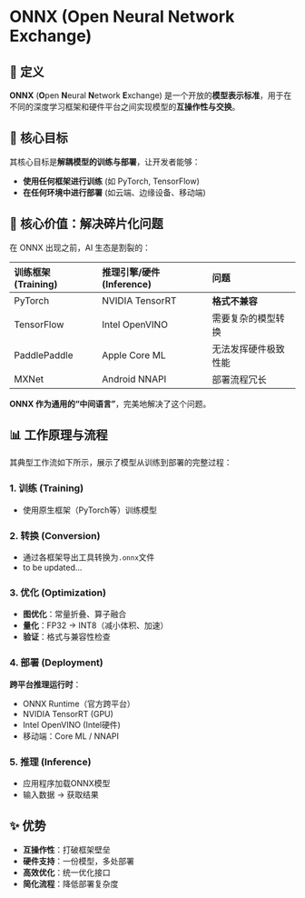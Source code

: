 # ONNX (Open Neural Network Exchange)

## 🧠 定义

**ONNX** (**O**pen **N**eural **N**etwork **E**xchange) 是一个开放的**模型表示标准**，用于在不同的深度学习框架和硬件平台之间实现模型的**互操作性与交换**。

## 🎯 核心目标

其核心目标是**解耦模型的训练与部署**，让开发者能够：
- **使用任何框架进行训练** (如 PyTorch, TensorFlow)
- **在任何环境中进行部署** (如云端、边缘设备、移动端)

## 🔧 核心价值：解决碎片化问题

在 ONNX 出现之前，AI 生态是割裂的：

| 训练框架 (Training) | 推理引擎/硬件 (Inference) | 问题 |
| :--- | :--- | :--- |
| PyTorch | NVIDIA TensorRT | **格式不兼容** |
| TensorFlow | Intel OpenVINO | 需要复杂的模型转换 |
| PaddlePaddle | Apple Core ML | 无法发挥硬件极致性能 |
| MXNet | Android NNAPI | 部署流程冗长 |

**ONNX 作为通用的“中间语言”**，完美地解决了这个问题。

## 📊 工作原理与流程

其典型工作流如下所示，展示了模型从训练到部署的完整过程：
### 1. 训练 (Training)
- 使用原生框架（PyTorch等）训练模型

### 2. 转换 (Conversion)
- 通过各框架导出工具转换为`.onnx`文件
- to be updated...

### 3. 优化 (Optimization)
- **图优化**：常量折叠、算子融合
- **量化**：FP32 → INT8（减小体积、加速）
- **验证**：格式与兼容性检查

### 4. 部署 (Deployment)
**跨平台推理运行时**：
- ONNX Runtime（官方跨平台）
- NVIDIA TensorRT (GPU)
- Intel OpenVINO (Intel硬件)
- 移动端：Core ML / NNAPI

### 5. 推理 (Inference)
- 应用程序加载ONNX模型
- 输入数据 → 获取结果

## ✨ 优势
- **互操作性**：打破框架壁垒
- **硬件支持**：一份模型，多处部署
- **高效优化**：统一优化接口
- **简化流程**：降低部署复杂度